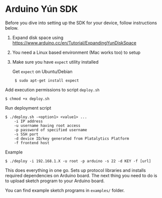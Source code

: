 # Arduino Yún SDK

Before you dive into setting up the SDK for your device, follow instructions below.

1. Expand disk space using https://www.arduino.cc/en/Tutorial/ExpandingYunDiskSpace
2. You need a Linux based environment (Mac works too) to setup
3. Make sure you have `expect` utility installed

    Get `expect` on Ubuntu/Debian
        
        $ sudo apt-get install expect

Add execution permissions to script `deploy.sh`

    $ chmod +x deploy.sh

Run deployment script

    $ ./deploy.sh -<option1> <value1> ...
        -i IP address
        -u username having root access
        -p password of specified username
        -s SSH port
        -d device ID/key generated from Platalytics Platform
        -f frontend host

Example
    
    $ ./deploy -i 192.168.1.X -u root -p arduino -s 22 -d KEY -f [url]


This does everything in one go. Sets up protocol libraries and installs required dependencies on Arduino board. The next thing you need to do is to upload sketch program to your Arduino board.

You can find example sketch programs in `examples/` folder.